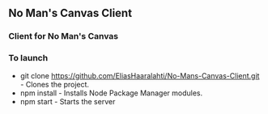 ## No Man's Canvas Client
### Client for No Man's Canvas

### To launch
* git clone https://github.com/EliasHaaralahti/No-Mans-Canvas-Client.git - Clones the project.
* npm install - Installs Node Package Manager modules.
* npm start - Starts the server
